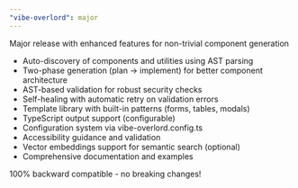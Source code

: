 ```yaml
---
"vibe-overlord": major
---
```


Major release with enhanced features for non-trivial component generation

- Auto-discovery of components and utilities using AST parsing
- Two-phase generation (plan → implement) for better component architecture
- AST-based validation for robust security checks
- Self-healing with automatic retry on validation errors
- Template library with built-in patterns (forms, tables, modals)
- TypeScript output support (configurable)
- Configuration system via vibe-overlord.config.ts
- Accessibility guidance and validation
- Vector embeddings support for semantic search (optional)
- Comprehensive documentation and examples

100% backward compatible - no breaking changes!

